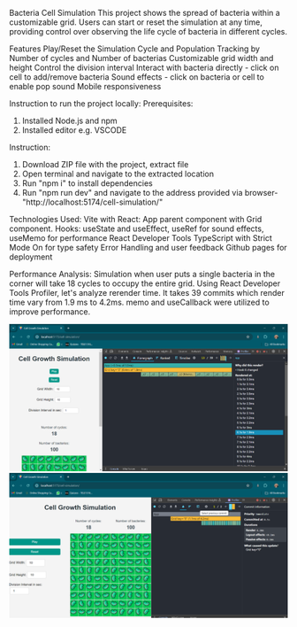 Bacteria Cell Simulation
This project shows the spread of bacteria within a customizable grid. Users can start or reset the simulation at any time, providing control over observing the life cycle of bacteria in different cycles.

Features
Play/Reset the Simulation
Cycle and Population Tracking by Number of cycles and Number of bacterias
Customizable grid width and height
Control the division interval
Interact with bacteria directly - click on cell to add/remove bacteria
Sound effects - click on bacteria or cell to enable pop sound
Mobile responsiveness

Instruction to run the project locally:
Prerequisites:

1. Installed Node.js and npm
2. Installed editor e.g. VSCODE

Instruction:

1. Download ZIP file with the project, extract file
2. Open terminal and navigate to the extracted location
3. Run "npm i" to install dependencies
4. Run "npm run dev" and navigate to the address provided via browser- "http://localhost:5174/cell-simulation/"

Technologies Used:
Vite with React: App parent component with Grid component.
Hooks: useState and useEffect, useRef for sound effects, useMemo for performance
React Developer Tools
TypeScript with Strict Mode On for type safety
Error Handling and user feedback
Github pages for deployment

Performance Analysis:
Simulation when user puts a single bacteria in the corner will take 18 cycles to occupy the entire grid. Using React Developer Tools Profiler, let's analyze rerender time. It takes 39 commits which render time vary from 1.9 ms to 4.2ms. memo and useCallback were utilized to improve performance.

![Fastest commit](src\assets\images\ss1.png)
![Slowest commit](src\assets\images\ss2.png)
